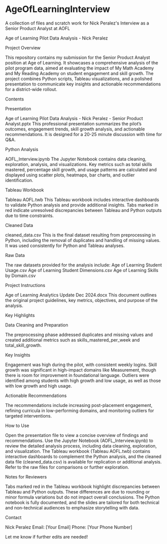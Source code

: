 # AgeOfLearningInterview
A collection of files and scratch work for Nick Peralez's Interview as a Senior Product Analyst at AOFL

Age of Learning Pilot Data Analysis - Nick Peralez

Project Overview

This repository contains my submission for the Senior Product Analyst position at Age of Learning. It showcases a comprehensive analysis of the pilot program data, aimed at evaluating the impact of My Math Academy and My Reading Academy on student engagement and skill growth. The project combines Python scripts, Tableau visualizations, and a polished presentation to communicate key insights and actionable recommendations for a district-wide rollout.

Contents

Presentation

Age of Learning Pilot Data Analysis - Nick Peralez - Senior Product Analyst.pptx
This professional presentation summarizes the pilot’s outcomes, engagement trends, skill growth analysis, and actionable recommendations. It is designed for a 20-25 minute discussion with time for Q&A.

Python Analysis

AOFL_Interview.ipynb
The Jupyter Notebook contains data cleaning, exploration, analysis, and visualizations. Key metrics such as total skills mastered, percentage skill growth, and usage patterns are calculated and displayed using scatter plots, heatmaps, bar charts, and outlier identification.

Tableau Workbook

Tableau AOFL.twb
This Tableau workbook includes interactive dashboards to validate Python analysis and provide additional insights. Tabs marked in red indicate unresolved discrepancies between Tableau and Python outputs due to time constraints.

Cleaned Data

cleaned_data.csv
This is the final dataset resulting from preprocessing in Python, including the removal of duplicates and handling of missing values. It was used consistently for Python and Tableau analyses.

Raw Data

The raw datasets provided for the analysis include:
Age of Learning Student Usage.csv
Age of Learning Student Dimensions.csv
Age of Learning Skills by Domain.csv

Project Instructions

Age of Learning Analytics Update Dec 2024.docx
This document outlines the original project guidelines, key metrics, objectives, and purpose of the analysis.

Key Highlights

Data Cleaning and Preparation

The preprocessing phase addressed duplicates and missing values and created additional metrics such as skills_mastered_per_week and total_skill_growth.

Key Insights

Engagement was high during the pilot, with consistent weekly logins. Skill growth was significant in high-impact domains like Measurement, though there is room for improvement in foundational language. Outliers were identified among students with high growth and low usage, as well as those with low growth and high usage.

Actionable Recommendations

The recommendations include increasing post-placement engagement, refining curricula in low-performing domains, and monitoring outliers for targeted interventions.

How to Use

Open the presentation file to view a concise overview of findings and recommendations. Use the Jupyter Notebook (AOFL_Interview.ipynb) to review the detailed analysis process, including data cleaning, exploration, and visualization. The Tableau workbook (Tableau AOFL.twb) contains interactive dashboards to complement the Python analysis, and the cleaned data file (cleaned_data.csv) is available for replication or additional analysis. Refer to the raw files for comparisons or further exploration.

Notes for Reviewers

Tabs marked red in the Tableau workbook highlight discrepancies between Tableau and Python outputs. These differences are due to rounding or minor formula variations but do not impact overall conclusions. The Python notebook is fully documented, and the slides are tailored for both technical and non-technical audiences to emphasize storytelling with data.

Contact

Nick Peralez
Email: [Your Email]
Phone: [Your Phone Number]

Let me know if further edits are needed!